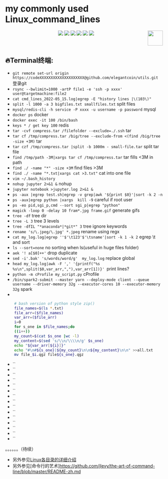 # my commonly used Linux_command_lines

<p align="center">
    <a href="https://github.com/elegantcoin/utils"><img src="https://img.shields.io/badge/status-updating-brightgreen.svg"></a>
    <a href="https://github.com/python/cpython"><img src="https://img.shields.io/badge/Python-3.7-FF1493.svg"></a>
    <a href="https://github.com/elegantcoin/utils"><img src="https://img.shields.io/badge/platform-Windows%7CLinux%7CmacOS-660066.svg"></a>
    <a href="https://opensource.org/licenses/mit-license.php"><img src="https://badges.frapsoft.com/os/mit/mit.svg"></a>
    <a href="https://github.com/elegantcoin/utils/stargazers"><img src="https://img.shields.io/github/stars/elegantcoin/utils.svg?logo=github"></a>
    <a href="https://github.com/elegantcoin/utils/network/members"><img src="https://img.shields.io/github/forks/elegantcoin/utils.svg?color=blue&logo=github"></a>
    <a href="https://www.python.org/"><img src="https://upload.wikimedia.org/wikipedia/commons/c/c3/Python-logo-notext.svg" align="right" height="48" width="48" ></a>
</p>
<br />

## :fire:Terminal终端:
-   `git remote set-url origin https://codeXXXXXXXXXXXXXXXXXXXX@github.com/elegantcoin/utils.git` 登录git
-   `rsync --bwlimit=1000 -artP file1 -e 'ssh -p xxxx' user@targetmachine:file2`
-   `cat cmd_lines_2022-05_15.log|egrep -E "history lines |\(103\)"`
-   `split -l 1000 -a 3 bigfiles.txt smallfiles.txt` split files
-   `mysql/redis-cli -h service -P xxxx -u username -p password` mysql
-   `docker ps` docker
-   `docker exec -it 100 /bin/bash`
-   `keys * / get key 100` redis
-   `tar -cvf compress.tar /filefolder --exclude=./.ssh` tar
-   `tar cf /tmp/compress.tar /big/tree --exclude-from <(find /big/tree -size +3M)` tar
-   `tar czf /tmp/compress.tar |split -b 1000m - small-file.tar` split tar file
-   `find /tmp/path -3M|xargs tar cf /tmp/compress.tar` tar fills <3M in path
-   `find ./ -name "*" -size +3M` find files >3M
-   `find ./ -name "*.txt|xargs cat >3.txt"` cat into one file
-   `vim ~/.bash_history`
-   `nohup jupyter 2>&1 &` nohup
-   `jupyter notebook >jupyter.log 2>&1 &`
-   `ps -aux |egrep test.sh|egrep -v grep|awk '${print $0}'|sort -k 2 -n`
-   `ps -aux|egrep python |xargs  kill -9` careful if root user
-   `ps -eo pid,sgi_p,cmd --sort sgi_p|egrep "python"`
-   `magick -loop 0 -delay 10 fram*.jpg frame.gif` generate gifs
-   `tree -df` tree dir
-   `tree -L 3` tree 3 levels
-   `tree -dfIL "*anaconda*|*git*" 3` tree ignore keywords
-   `rename 's/\.jpeg/\.jpg' *.jpeg` rename using regx
-   `cat my_log.log|egrep ''$'\t123'$'\tsname'|sort -k 1 -k 2` egrep \t and sort
-   `ls --sort=none` no sorting when ls(useful in huge files folder)
-   `aek '! a[$0]++'` drop duplicate
-   `sed -i'.bak' 's/words/word/g'  my_log.log` replace global
-   `head my_log.log|awk -F ',' '{printf("%s %s\n",split($0,var_arr,","),var_arr[1])}' `print lines?
-   `python -m cProfile my_script.py` cProfile
-   `/bin/spark2-submit --master yarn --deploy-mode client --queue username --driver-memory 32g --executor-cores 10 --executor-memory 32g` spark
-   

```bash
    # bash version of python style zip()
    file_names=$(ls *.txt)
    file_arr=($file_names)
    var_arr=($file_arr)
    i=0
    for s_one in $file_names;do
    ((i++))
    my_count=$(cat $s_one |wc -l)
    my_content=$(sed 's/\\n/\\\\n/g' $s_one)
    echo "${var_arr[${i}]}"
    echo "#\n#${s_one}|${my_count}\n\n${my_content}\n\n" >>all.txt
    mv file_$i.qgz file${s_one}.qgz
```
-   ``
-   ``
-   ``
-   ``
-   ``
-   ``
-   ``
-   ``
-   ``
-   ``
-   ``
-   ``
-   ``
-   ``
-   ``




。。。。。。（待续）

  
  
  - 另外参见[Linux各目录的详细介绍](https://www.cnblogs.com/dengyungao/p/8426878.html)
  - 另外参见[命令行的艺术]https://github.com/jlevy/the-art-of-command-line/blob/master/README-zh.md




